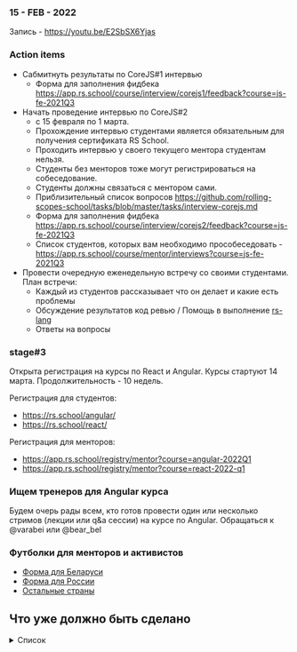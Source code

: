 ### 15 - FEB - 2022
Запись - https://youtu.be/E2SbSX6Yjas

### Action items
- Сабмитнуть результаты по CoreJS#1 интервью
    - Форма для заполнения фидбека https://app.rs.school/course/interview/corejs1/feedback?course=js-fe-2021Q3
- Начать проведение интервью по CoreJS#2
    - с 15 февраля по 1 марта.
    - Прохождение интервью студентами является обязательным для получения сертификата RS School.
    - Проходить интервью у своего текущего ментора студентам нельзя.
    - Студенты без менторов тоже могут регистрироваться на собеседование. 
    - Студенты должны связаться с ментором сами.
    - Приблизительный список вопросов https://github.com/rolling-scopes-school/tasks/blob/master/tasks/interview-corejs.md
    - Форма для заполнения фидбека https://app.rs.school/course/interview/corejs2/feedback?course=js-fe-2021Q3
    - Список студентов, которых вам необходимо прособеседовать - https://app.rs.school/course/mentor/interviews?course=js-fe-2021Q3
- Провести очередную еженедельную встречу со своими студентами. План встречи:
     - Каждый из студентов рассказывает что он делает и какие есть проблемы
     - Обсуждение результатов код ревью / Помощь в выполнение [rs-lang](https://github.com/rolling-scopes-school/tasks/blob/master/tasks/stage-2/rs-lang/rslang.md)
     - Ответы на вопросы

### stage#3
Открыта регистрация на курсы по React и Angular. Курсы стартуют 14 марта. Продолжительность - 10 недель.

Регистрация для студентов:
- https://rs.school/angular/
- https://rs.school/react/

Регистрация для менторов:
- https://app.rs.school/registry/mentor?course=angular-2022Q1
- https://app.rs.school/registry/mentor?course=react-2022-q1

### Ищем тренеров для Angular курса
Будем очерь рады всем, кто готов провести один или несколько стримов (лекции или q&a сессии) на курсе по Angular.
Обращаться к @varabei или @bear_bel

### Футболки для менторов и активистов
- [Форма для Беларуси](https://docs.google.com/forms/d/e/1FAIpQLSdbas7AEW52HqpFT2nquap6RF3WrRJrQOG6umRAQ5z77dSh3A/viewform)
- [Форма для России](https://docs.google.com/forms/d/e/1FAIpQLSffLWzYHAkOfYVWyQk4mei8TfIDOXWE09RuZEEGdgc1Zg4TLw/viewform)
- [Остальные страны](https://docs.google.com/forms/d/e/1FAIpQLSfThs-nWorFkdBP8Ssxs0FAIg2p2pzEtJ61D0_0xw-r4nywOw/viewform)

## Что уже должно быть сделано
<details>
  <summary>Список</summary>
  
1. Проведен [Technical screening](https://github.com/rolling-scopes-school/mentoring/blob/master/JS-FE-2021Q3/first-interview.md), cабмитнуты результаты.
2. Назначены и проводятся еженедельные встречи со своими студентами
3. Проведен code review и сабмитнута оценка по ["ArtQuiz"](https://github.com/rolling-scopes-school/tasks/blob/master/tasks/art-quiz/art-quiz.md#%D0%BF%D1%80%D0%BE%D0%B2%D0%B5%D1%80%D0%BA%D0%B0-%D0%B7%D0%B0%D0%B4%D0%B0%D0%BD%D0%B8%D1%8F-%D0%BC%D0%B5%D0%BD%D1%82%D0%BE%D1%80%D0%BE%D0%BC)
4. Проведен code review и сабмитнута оценка по ["News API"](https://github.com/rolling-scopes-school/tasks/blob/master/tasks/migration-newip-to-ts.md)
5. Проведен code review и сабмитнута оценка по ["Christmas-task. Часть #1. Игрушки"](https://github.com/rolling-scopes-school/tasks/blob/master/tasks/christmas-task/christmas-task-part1.md)
6. Проведен code review и сабмитнута оценка по ["Christmas-task. Часть #2. Ёлочка"](https://github.com/rolling-scopes-school/tasks/blob/master/tasks/christmas-task/christmas-task-part2.md)
7. Проведен code review и сабмитнута оценка по [async-race](https://github.com/rolling-scopes-school/tasks/blob/master/tasks/async-race.md)
8. Проведена проверка и сабмитнута оценка по заданию [presentation "recorded"](https://github.com/rolling-scopes-school/tasks/blob/master/tasks/presentation.md)
  </details>
